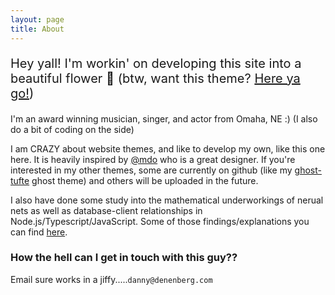 ```yaml
---
layout: page
title: About
---
```


<p style="font-size: 1.25rem">Hey yall! I'm workin' on developing this site into a beautiful flower 🌺 (btw, want this theme? <a href="https://github.com/dannydenenberg/newcomen">Here ya go!</a>)</p>

I'm an award winning musician, singer, and actor from Omaha, NE :) (I also do a bit of coding on the side)

I am CRAZY about website themes, and like to develop my own, like this one here. It is heavily inspired by [@mdo](https://github.com/mdo) who is a great designer. If you're interested in my other themes, some are currently on github (like my [ghost-tufte](https://github.com/dannydenenberg/ghost-tufte) ghost theme) and others will be uploaded in the future.

I also have done some study into the mathematical underworkings of nerual nets as well as database-client relationships in Node.js/Typescript/JavaScript. Some of those findings/explanations you can find [here](https://medium.com/@dannydenenberg).

### How the hell can I get in touch with this guy??

Email sure works in a jiffy.....`danny@denenberg.com`
